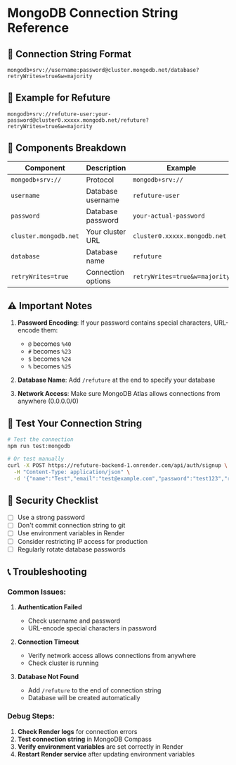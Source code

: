 # MongoDB Connection String Reference

## 🔗 Connection String Format

```
mongodb+srv://username:password@cluster.mongodb.net/database?retryWrites=true&w=majority
```

## 📝 Example for Refuture

```
mongodb+srv://refuture-user:your-password@cluster0.xxxxx.mongodb.net/refuture?retryWrites=true&w=majority
```

## 🔧 Components Breakdown

| Component | Description | Example |
|-----------|-------------|---------|
| `mongodb+srv://` | Protocol | `mongodb+srv://` |
| `username` | Database username | `refuture-user` |
| `password` | Database password | `your-actual-password` |
| `cluster.mongodb.net` | Your cluster URL | `cluster0.xxxxx.mongodb.net` |
| `database` | Database name | `refuture` |
| `retryWrites=true` | Connection options | `retryWrites=true&w=majority` |

## ⚠️ Important Notes

1. **Password Encoding**: If your password contains special characters, URL-encode them:
   - `@` becomes `%40`
   - `#` becomes `%23`
   - `$` becomes `%24`
   - `%` becomes `%25`

2. **Database Name**: Add `/refuture` at the end to specify your database

3. **Network Access**: Make sure MongoDB Atlas allows connections from anywhere (0.0.0.0/0)

## 🧪 Test Your Connection String

```bash
# Test the connection
npm run test:mongodb

# Or test manually
curl -X POST https://refuture-backend-1.onrender.com/api/auth/signup \
  -H "Content-Type: application/json" \
  -d '{"name":"Test","email":"test@example.com","password":"test123","role":"refugee"}'
```

## 🔐 Security Checklist

- [ ] Use a strong password
- [ ] Don't commit connection string to git
- [ ] Use environment variables in Render
- [ ] Consider restricting IP access for production
- [ ] Regularly rotate database passwords

## 📞 Troubleshooting

### Common Issues:

1. **Authentication Failed**
   - Check username and password
   - URL-encode special characters in password

2. **Connection Timeout**
   - Verify network access allows connections from anywhere
   - Check cluster is running

3. **Database Not Found**
   - Add `/refuture` to the end of connection string
   - Database will be created automatically

### Debug Steps:

1. **Check Render logs** for connection errors
2. **Test connection string** in MongoDB Compass
3. **Verify environment variables** are set correctly in Render
4. **Restart Render service** after updating environment variables 